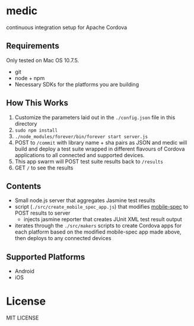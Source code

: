# medic

continuous integration setup for Apache Cordova

## Requirements

Only tested on Mac OS 10.7.5.

- git
- node + npm
- Necessary SDKs for the platforms you are building

## How This Works

1. Customize the parameters laid out in the `./config.json` file in this
   directory
2. `sudo npm install`
2. `./node_modules/forever/bin/forever start server.js`
3. POST to `/commit` with library name + sha pairs as JSON and medic will build and deploy a test suite wrapped in different flavours of Cordova applications to all connected and supported devices.
4. This app swarm will POST test suite results back to `/results`
5. GET `/` to see the results

## Contents

- Small node.js server that aggregates Jasmine test results
- script (`./src/create_mobile_spec_app.js`) that modifies [mobile-spec](http://github.com/apache/incubator-cordova-mobile-spec) to POST results to server
   - injects jasmine reporter that creates JUnit XML test result output
- iterates through the `./src/makers` scripts to create Cordova apps for each platform based on the modified mobile-spec app made above, then deploys to any connected devices

## Supported Platforms

- Android
- iOS

# License

MIT LICENSE
